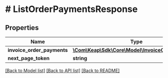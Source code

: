 # # ListOrderPaymentsResponse

## Properties

Name | Type | Description | Notes
------------ | ------------- | ------------- | -------------
**invoice_order_payments** | [**\Com\Keap\Sdk\Core\Model\InvoiceOrderPayment[]**](InvoiceOrderPayment.md) |  | [optional]
**next_page_token** | **string** |  | [optional]

[[Back to Model list]](../../README.md#models) [[Back to API list]](../../README.md#endpoints) [[Back to README]](../../README.md)
